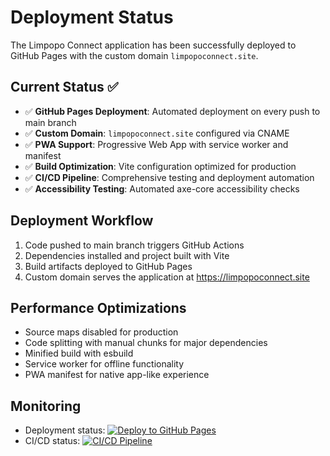 # Deployment Status

The Limpopo Connect application has been successfully deployed to GitHub Pages with the custom domain `limpopoconnect.site`.

## Current Status ✅
- ✅ **GitHub Pages Deployment**: Automated deployment on every push to main branch
- ✅ **Custom Domain**: `limpopoconnect.site` configured via CNAME
- ✅ **PWA Support**: Progressive Web App with service worker and manifest
- ✅ **Build Optimization**: Vite configuration optimized for production
- ✅ **CI/CD Pipeline**: Comprehensive testing and deployment automation
- ✅ **Accessibility Testing**: Automated axe-core accessibility checks

## Deployment Workflow
1. Code pushed to main branch triggers GitHub Actions
2. Dependencies installed and project built with Vite
3. Build artifacts deployed to GitHub Pages
4. Custom domain serves the application at https://limpopoconnect.site

## Performance Optimizations
- Source maps disabled for production
- Code splitting with manual chunks for major dependencies
- Minified build with esbuild
- Service worker for offline functionality
- PWA manifest for native app-like experience

## Monitoring
- Deployment status: [![Deploy to GitHub Pages](https://github.com/Tshikwetamakole/Limpopo-Connect/actions/workflows/deploy-pages.yml/badge.svg)](https://github.com/Tshikwetamakole/Limpopo-Connect/actions/workflows/deploy-pages.yml)
- CI/CD status: [![CI/CD Pipeline](https://github.com/Tshikwetamakole/Limpopo-Connect/actions/workflows/ci-cd.yml/badge.svg)](https://github.com/Tshikwetamakole/Limpopo-Connect/actions/workflows/ci-cd.yml)